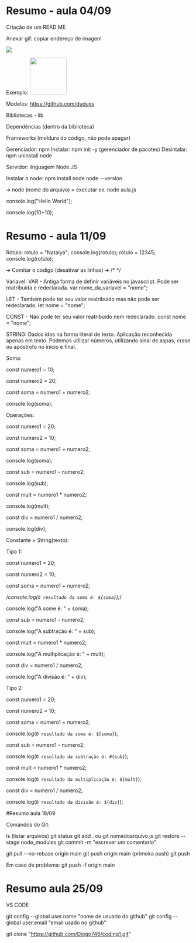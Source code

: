 # Resumo - aula 04/09

Criação de um READ ME

Anexar gif: copiar endereço de imagem

<img src="endereço do link" width="(tamanho dos pixels)px">

Exemplo:
<img src="https://i.gifer.com/origin/d5/d5b88b45655b89b33ff6d1dc2df982ff_w200.gif" width="100px">

Modelos: https://github.com/duduxs



Bibliotecas - lib

Dependências (dentro da biblioteca)

Frameworks (moldura do código, não pode apagar)

Gerenciador: npm
Instalar: npm init -y (gerenciador de pacotes)
Desintalar: npm uninstall node

Servidor: linguagem Node.JS

Instalar o node: npm install node 
node --version

➔ node (nome do arquivo) = executar
ex. node aula.js

console.log("Hello World");

console.log(10+10);

# Resumo - aula 11/09

Rótulo:
rotulo = "Natalya";
console.log(rotulo);
rotulo = 12345;
console.log(rotulo);

➔ Comitar o codigo (desativar as linhas) ➔ /*      */

Variavel:
VAR - Antiga forma de definir variáveis no javascript. Pode ser reatribuida e redeclarada. 
var nome_da_variavel = "nome";

LET - Também pode ter seu valor reatribuido mas não pode ser redeclarado.
let nome = "nome";

CONST - Não pode ter seu valor reatribuido nem redeclarado.
const nome = "nome";

STRING: 
Dados idos na forma literal de texto. Aplicação reconhecida apenas em texto. Podemos utilizar números, utilizando sinal de aspas, crase ou apóstrofo no inicio e final.

Soma:

const numero1 = 10;

const numero2 = 20;

const soma = numero1 + numero2;

console.log(soma);

Operações:

const numero1 = 20;

const numero2 = 10;

const soma = numero1 + numero2;

console.log(soma);

const sub = numero1 - numero2;

console.log(sub);

const mult = numero1 * numero2;

console.log(mult);

const div = numero1 / numero2;

console.log(div);


Constante + String(texto): 

Tipo 1:

const numero1 = 20;

const numero2 = 10;

const soma = numero1 + numero2;

/*console.log(`O resultado da soma é: ${soma}`);*/

console.log("A some é: " + soma);

const sub = numero1 - numero2;

console.log("A subtração é: " + sub);

const mult = numero1 * numero2;

console.log("A multiplicação é: " + mult);

const div = numero1 / numero2;

console.log("A divisão é: " + div);



Tipo 2:

const numero1 = 20;

const numero2 = 10;

const soma = numero1 + numero2;

console.log(`O resultado da soma é: ${soma}`);

const sub = numero1 - numero2;

console.log(`O resultado da subtração é: #{sub}`);

const mult = numero1 * numero2;

console.log(`O resultado da multiplicação é: ${mult}`);

const div = numero1 / numero2;

console.log(`O resultado da divisão é: ${div}`);


#Resumo aula 18/09


Comandos do Git:

ls  (listar arquivos)
git status
git add .   ou git nomedoarquivo.js
git restore --stage node_modules
git commit -m "escrever um comentario"

git pull --no-rebase origin main
git push origin main  (primeira push)
git push

Em caso de problema:
git push -f origin main

# Resumo aula 25/09


VS CODE

git config --global user.name "nome de usuario do github"
git config --global user.email "email usado no github"

git clone "https://github.com/Diogo746/coding1.git"











